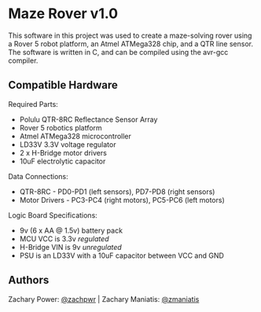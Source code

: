 # Maze Rover v1.0
This software in this project was used to create a maze-solving rover using a Rover 5 robot platform, an Atmel ATMega328 chip, and a QTR line sensor. The software is written in C, and can be compiled using the avr-gcc compiler.

## Compatible Hardware
Required Parts:
* Polulu QTR-8RC Reflectance Sensor Array
* Rover 5 robotics platform
* Atmel ATMega328 microcontroller
* LD33V 3.3V voltage regulator
* 2 x H-Bridge motor drivers
* 10uF electrolytic capacitor

Data Connections:

* QTR-8RC - PD0-PD1 (left sensors), PD7-PD8 (right sensors)
* Motor Drivers - PC3-PC4 (right motors), PC5-PC6 (left motors)

Logic Board Specifications:

* 9v (6 x AA @ 1.5v) battery pack
* MCU VCC is 3.3v *regulated*
* H-Bridge VIN is 9v *unregulated*
* PSU is an LD33V with a 10uF capacitor between VCC and GND

## Authors
Zachary Power: [@zachpwr](http://www.github.com/zachpwr) |
Zachary Maniatis: [@zmaniatis](http://www.github.com/zmaniatis)
